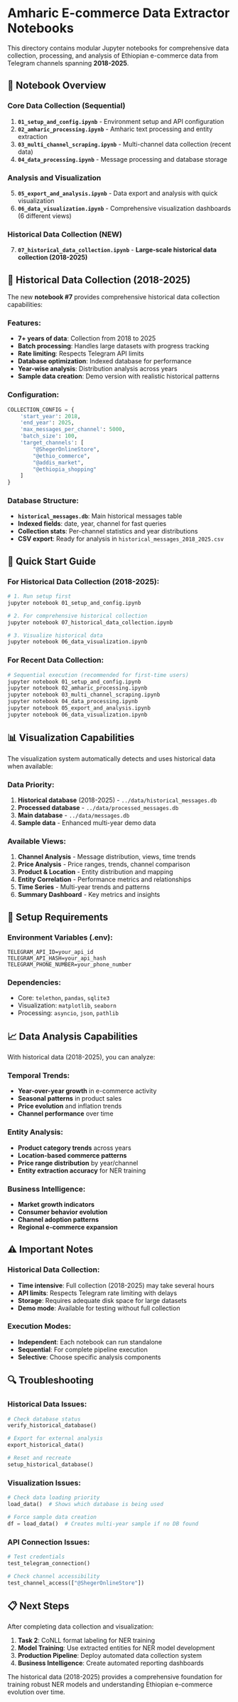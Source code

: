 # Amharic E-commerce Data Extractor Notebooks

This directory contains modular Jupyter notebooks for comprehensive data collection, processing, and analysis of Ethiopian e-commerce data from Telegram channels spanning **2018-2025**.

## 📁 Notebook Overview

### Core Data Collection (Sequential)
1. **`01_setup_and_config.ipynb`** - Environment setup and API configuration
2. **`02_amharic_processing.ipynb`** - Amharic text processing and entity extraction
3. **`03_multi_channel_scraping.ipynb`** - Multi-channel data collection (recent data)
4. **`04_data_processing.ipynb`** - Message processing and database storage

### Analysis and Visualization
5. **`05_export_and_analysis.ipynb`** - Data export and analysis with quick visualization
6. **`06_data_visualization.ipynb`** - Comprehensive visualization dashboards (6 different views)

### Historical Data Collection (NEW)
7. **`07_historical_data_collection.ipynb`** - **Large-scale historical data collection (2018-2025)**

## 🎯 Historical Data Collection (2018-2025)

The new **notebook #7** provides comprehensive historical data collection capabilities:

### Features:
- **7+ years of data**: Collection from 2018 to 2025
- **Batch processing**: Handles large datasets with progress tracking
- **Rate limiting**: Respects Telegram API limits
- **Database optimization**: Indexed database for performance
- **Year-wise analysis**: Distribution analysis across years
- **Sample data creation**: Demo version with realistic historical patterns

### Configuration:
```python
COLLECTION_CONFIG = {
    'start_year': 2018,
    'end_year': 2025,
    'max_messages_per_channel': 5000,
    'batch_size': 100,
    'target_channels': [
        "@ShegerOnlineStore",
        "@ethio_commerce", 
        "@addis_market",
        "@ethiopia_shopping"
    ]
}
```

### Database Structure:
- **`historical_messages.db`**: Main historical messages table
- **Indexed fields**: date, year, channel for fast queries  
- **Collection stats**: Per-channel statistics and year distributions
- **CSV export**: Ready for analysis in `historical_messages_2018_2025.csv`

## 🚀 Quick Start Guide

### For Historical Data Collection (2018-2025):
```bash
# 1. Run setup first
jupyter notebook 01_setup_and_config.ipynb

# 2. For comprehensive historical collection
jupyter notebook 07_historical_data_collection.ipynb

# 3. Visualize historical data
jupyter notebook 06_data_visualization.ipynb
```

### For Recent Data Collection:
```bash
# Sequential execution (recommended for first-time users)
jupyter notebook 01_setup_and_config.ipynb
jupyter notebook 02_amharic_processing.ipynb  
jupyter notebook 03_multi_channel_scraping.ipynb
jupyter notebook 04_data_processing.ipynb
jupyter notebook 05_export_and_analysis.ipynb
jupyter notebook 06_data_visualization.ipynb
```

## 📊 Visualization Capabilities

The visualization system automatically detects and uses historical data when available:

### Data Priority:
1. **Historical database** (2018-2025) - `../data/historical_messages.db`
2. **Processed database** - `../data/processed_messages.db`  
3. **Main database** - `../data/messages.db`
4. **Sample data** - Enhanced multi-year demo data

### Available Views:
1. **Channel Analysis** - Message distribution, views, time trends
2. **Price Analysis** - Price ranges, trends, channel comparison  
3. **Product & Location** - Entity distribution and mapping
4. **Entity Correlation** - Performance metrics and relationships
5. **Time Series** - Multi-year trends and patterns
6. **Summary Dashboard** - Key metrics and insights

## 🔧 Setup Requirements

### Environment Variables (.env):
```
TELEGRAM_API_ID=your_api_id
TELEGRAM_API_HASH=your_api_hash  
TELEGRAM_PHONE_NUMBER=your_phone_number
```

### Dependencies:
- Core: `telethon`, `pandas`, `sqlite3`
- Visualization: `matplotlib`, `seaborn`
- Processing: `asyncio`, `json`, `pathlib`

## 📈 Data Analysis Capabilities

With historical data (2018-2025), you can analyze:

### Temporal Trends:
- **Year-over-year growth** in e-commerce activity
- **Seasonal patterns** in product sales
- **Price evolution** and inflation trends
- **Channel performance** over time

### Entity Analysis:
- **Product category trends** across years
- **Location-based commerce patterns**
- **Price range distribution** by year/channel
- **Entity extraction accuracy** for NER training

### Business Intelligence:
- **Market growth indicators**
- **Consumer behavior evolution**  
- **Channel adoption patterns**
- **Regional e-commerce expansion**

## ⚠️ Important Notes

### Historical Data Collection:
- **Time intensive**: Full collection (2018-2025) may take several hours
- **API limits**: Respects Telegram rate limiting with delays
- **Storage**: Requires adequate disk space for large datasets
- **Demo mode**: Available for testing without full collection

### Execution Modes:
- **Independent**: Each notebook can run standalone
- **Sequential**: For complete pipeline execution
- **Selective**: Choose specific analysis components

## 🔍 Troubleshooting

### Historical Data Issues:
```python
# Check database status
verify_historical_database()

# Export for external analysis  
export_historical_data()

# Reset and recreate
setup_historical_database()
```

### Visualization Issues:
```python
# Check data loading priority
load_data()  # Shows which database is being used

# Force sample data creation
df = load_data()  # Creates multi-year sample if no DB found
```

### API Connection Issues:
```python
# Test credentials
test_telegram_connection()

# Check channel accessibility
test_channel_access(["@ShegerOnlineStore"])
```

## 📋 Next Steps

After completing data collection and visualization:

1. **Task 2**: CoNLL format labeling for NER training
2. **Model Training**: Use extracted entities for NER model development  
3. **Production Pipeline**: Deploy automated data collection system
4. **Business Intelligence**: Create automated reporting dashboards

The historical data (2018-2025) provides a comprehensive foundation for training robust NER models and understanding Ethiopian e-commerce evolution over time. 